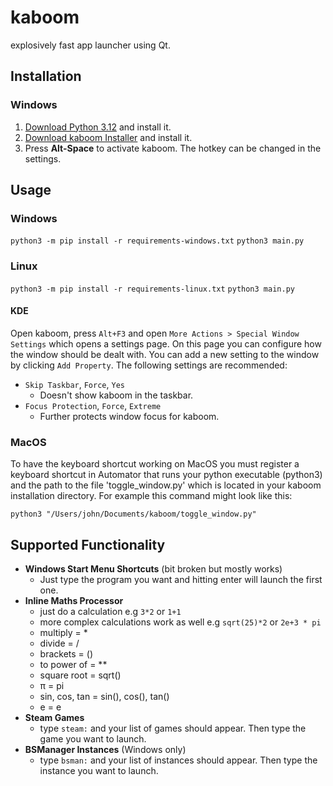 # kaboom
explosively fast app launcher using Qt.

## Installation
### Windows
1. [Download Python 3.12](https://www.python.org/ftp/python/3.12.2/python-3.12.2-amd64.exe) and install it.
2. [Download kaboom Installer](https://github.com/yuckdevchan/kaboom/releases/latest/download/kaboom-installer-windows-x86_64.exe) and install it.
3. Press **Alt-Space** to activate kaboom. The hotkey can be changed in the settings.

## Usage
### Windows
```python3 -m pip install -r requirements-windows.txt```
```python3 main.py```

### Linux
```python3 -m pip install -r requirements-linux.txt```
```python3 main.py```
#### KDE
Open kaboom, press `Alt+F3` and open `More Actions > Special Window Settings` which opens a settings page. On this page you can configure how the window should be dealt with. You can add a new setting to the window by clicking `Add Property`. The following settings are recommended:

- `Skip Taskbar`, `Force`, `Yes`
    - Doesn't show kaboom in the taskbar.
- `Focus Protection`, `Force`, `Extreme`
    - Further protects window focus for kaboom.

### MacOS
To have the keyboard shortcut working on MacOS you must register a keyboard shortcut in Automator that runs your python executable (python3) and the path to the file 'toggle_window.py' which is located in your kaboom installation directory. For example this command might look like this:

```shell
python3 "/Users/john/Documents/kaboom/toggle_window.py"
```

## Supported Functionality
- **Windows Start Menu Shortcuts** (bit broken but mostly works)
    - Just type the program you want and hitting enter will launch the first one.
- **Inline Maths Processor**
    - just do a calculation e.g `3*2` or `1+1`
    - more complex calculations work as well e.g `sqrt(25)*2` or `2e+3 * pi`
    - multiply = *
    - divide = /
    - brackets = ()
    - to power of = **
    - square root = sqrt()
    - π = pi
    - sin, cos, tan = sin(), cos(), tan()
    - e = e
- **Steam Games**
    - type `steam:` and your list of games should appear. Then type the game you want to launch.
- **BSManager Instances** (Windows only)
    - type `bsman:` and your list of instances should appear. Then type the instance you want to launch.
 
